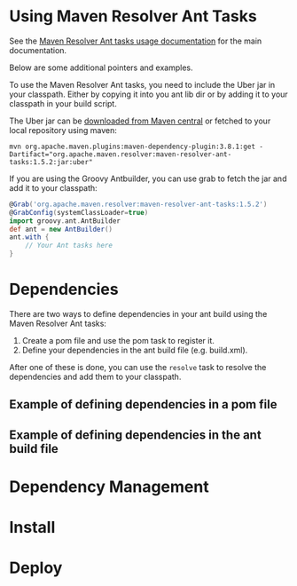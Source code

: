 # Using Maven Resolver Ant Tasks

See the [Maven Resolver Ant tasks usage documentation](https://maven.apache.org/plugins/maven-dependency-plugin/usage.html) for the main documentation.

Below are some additional pointers and examples.

To use the Maven Resolver Ant tasks, you need to include the Uber jar in your classpath. Either by copying it into you ant lib dir or by adding it to your classpath in your build script.

The Uber jar can be [downloaded from Maven central](https://repo.maven.apache.org/maven2/org/apache/maven/resolver/maven-resolver-ant-tasks/1.5.2/maven-resolver-ant-tasks-1.5.2-uber.jar) or fetched to your local repository using maven:
```shell
mvn org.apache.maven.plugins:maven-dependency-plugin:3.8.1:get -Dartifact="org.apache.maven.resolver:maven-resolver-ant-tasks:1.5.2:jar:uber"
```

If you are using the Groovy Antbuilder, you can use grab to fetch the jar and add it to your classpath:
```groovy
@Grab('org.apache.maven.resolver:maven-resolver-ant-tasks:1.5.2')
@GrabConfig(systemClassLoader=true)
import groovy.ant.AntBuilder
def ant = new AntBuilder()
ant.with {
    // Your Ant tasks here
}
```

# Dependencies
There are two ways to define dependencies in your ant build using the Maven Resolver Ant tasks:
1. Create a pom file and use the pom task to register it.
2. Define your dependencies in the ant build file (e.g. build.xml).

After one of these is done, you can use the `resolve` task to resolve the dependencies and add them to your classpath.

## Example of defining dependencies in a pom file

## Example of defining dependencies in the ant build file


# Dependency Management

# Install
# Deploy